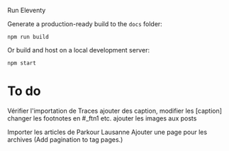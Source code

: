 Run Eleventy

Generate a production-ready build to the `docs` folder:

```
npm run build
```

Or build and host on a local development server:

```
npm start
```

<h1>To do</h1>
Vérifier l'importation de Traces
    ajouter des caption, modifier les [caption]
    changer les footnotes en #_ftn1 etc.
    ajouter les images aux posts

Importer les articles de Parkour Lausanne
Ajouter une page pour les archives
(Add pagination to tag pages.)